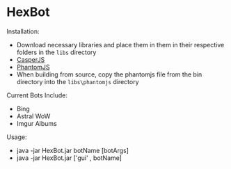 HexBot
==========

Installation:
 * Download necessary libraries and place them in them in their respective folders in the `libs` directory
  * [CasperJS](http://casperjs.org/)
  * [PhantomJS](http://phantomjs.org/download.html)
   * When building from source, copy the phantomjs file from the bin directory into the `libs\phantomjs` directory

Current Bots Include:
 * Bing
 * Astral WoW
 * Imgur Albums

Usage:
 * java -jar HexBot.jar botName [botArgs]
 * java -jar HexBot.jar ['gui' , botName]

